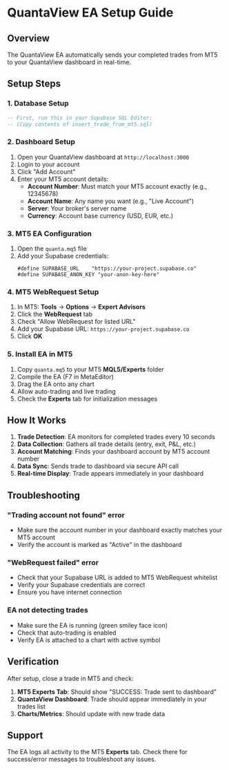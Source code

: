 # QuantaView EA Setup Guide

## Overview
The QuantaView EA automatically sends your completed trades from MT5 to your QuantaView dashboard in real-time.

## Setup Steps

### 1. Database Setup
```sql
-- First, run this in your Supabase SQL Editor:
-- (Copy contents of insert_trade_from_mt5.sql)
```

### 2. Dashboard Setup
1. Open your QuantaView dashboard at `http://localhost:3000`
2. Login to your account
3. Click "Add Account" 
4. Enter your MT5 account details:
   - **Account Number**: Must match your MT5 account exactly (e.g., 12345678)
   - **Account Name**: Any name you want (e.g., "Live Account")
   - **Server**: Your broker's server name
   - **Currency**: Account base currency (USD, EUR, etc.)

### 3. MT5 EA Configuration
1. Open the `quanta.mq5` file
2. Add your Supabase credentials:
   ```mql5
   #define SUPABASE_URL    "https://your-project.supabase.co"
   #define SUPABASE_ANON_KEY "your-anon-key-here"
   ```

### 4. MT5 WebRequest Setup
1. In MT5: **Tools** → **Options** → **Expert Advisors** 
2. Click the **WebRequest** tab
3. Check "Allow WebRequest for listed URL"
4. Add your Supabase URL: `https://your-project.supabase.co`
5. Click **OK**

### 5. Install EA in MT5
1. Copy `quanta.mq5` to your MT5 **MQL5/Experts** folder
2. Compile the EA (F7 in MetaEditor)
3. Drag the EA onto any chart
4. Allow auto-trading and live trading
5. Check the **Experts** tab for initialization messages

## How It Works

1. **Trade Detection**: EA monitors for completed trades every 10 seconds
2. **Data Collection**: Gathers all trade details (entry, exit, P&L, etc.)
3. **Account Matching**: Finds your dashboard account by MT5 account number
4. **Data Sync**: Sends trade to dashboard via secure API call
5. **Real-time Display**: Trade appears immediately in your dashboard

## Troubleshooting

### "Trading account not found" error
- Make sure the account number in your dashboard exactly matches your MT5 account
- Verify the account is marked as "Active" in the dashboard

### "WebRequest failed" error
- Check that your Supabase URL is added to MT5 WebRequest whitelist
- Verify your Supabase credentials are correct
- Ensure you have internet connection

### EA not detecting trades
- Make sure the EA is running (green smiley face icon)
- Check that auto-trading is enabled
- Verify EA is attached to a chart with active symbol

## Verification

After setup, close a trade in MT5 and check:
1. **MT5 Experts Tab**: Should show "SUCCESS: Trade sent to dashboard"
2. **QuantaView Dashboard**: Trade should appear immediately in your trades list
3. **Charts/Metrics**: Should update with new trade data

## Support

The EA logs all activity to the MT5 **Experts** tab. Check there for success/error messages to troubleshoot any issues.